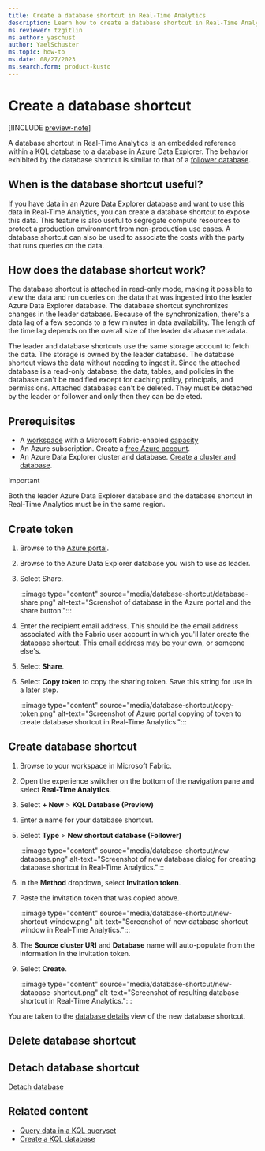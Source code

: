```yaml
---
title: Create a database shortcut in Real-Time Analytics
description: Learn how to create a database shortcut in Real-Time Analytics in Microsoft Fabric
ms.reviewer: tzgitlin
ms.author: yaschust
author: YaelSchuster
ms.topic: how-to
ms.date: 08/27/2023
ms.search.form: product-kusto
---
```

# Create a database shortcut

[!INCLUDE [preview-note](../includes/preview-note.md)]

A database shortcut in Real-Time Analytics is an embedded reference within a KQL database to a database in Azure Data Explorer. The behavior exhibited by the database shortcut is similar to that of a [follower database](/azure/data-explorer/follower). 

## When is the database shortcut useful?

If you have data in an Azure Data Explorer database and want to use this data in Real-Time Analytics, you can create a database shortcut to expose this data. This feature is also useful to segregate compute resources to protect a production environment from non-production use cases. A database shortcut can also be used to associate the costs with the party that runs queries on the data.

## How does the database shortcut work?

The database shortcut is attached in read-only mode, making it possible to view the data and run queries on the data that was ingested into the leader Azure Data Explorer database. The database shortcut synchronizes changes in the leader database. Because of the synchronization, there's a data lag of a few seconds to a few minutes in data availability. The length of the time lag depends on the overall size of the leader database metadata. 

The leader and database shortcuts use the same storage account to fetch the data. The storage is owned by the leader database. The database shortcut views the data without needing to ingest it. Since the attached database is a read-only database, the data, tables, and policies in the database can't be modified except for caching policy, principals, and permissions. Attached databases can't be deleted. They must be detached by the leader or follower and only then they can be deleted.

## Prerequisites

* A [workspace](../get-started/create-workspaces.md) with a Microsoft Fabric-enabled [capacity](../enterprise/licenses.md#capacity)
* An Azure subscription. Create a [free Azure account](https://azure.microsoft.com/free/).
* An Azure Data Explorer cluster and database. [Create a cluster and database](/azure/data-explorer/create-cluster-and-database).

> [!IMPORTANT]
> Both the leader Azure Data Explorer database and the database shortcut in Real-Time Analytics must be in the same region.

## Create token

1. Browse to the [Azure portal](https://ms.portal.azure.com).
1. Browse to the Azure Data Explorer database you wish to use as leader.
1. Select Share.
    
    :::image type="content" source="media/database-shortcut/database-share.png" alt-text="Screnshot of database in the Azure portal and the share button.":::

1. Enter the recipient email address. This should be the email address associated with the Fabric user account in which you'll later create the database shortcut. This email address may be your own, or someone else's.
1. Select **Share**.
1. Select **Copy token** to copy the sharing token. Save this string for use in a later step.

    :::image type="content" source="media/database-shortcut/copy-token.png" alt-text="Screenshot of Azure portal copying of token to create database shortcut in Real-Time Analytics.":::

## Create database shortcut

1. Browse to your workspace in Microsoft Fabric.
1. Open the experience switcher on the bottom of the navigation pane and select **Real-Time Analytics**.
1. Select **+ New** > **KQL Database (Preview)**
1. Enter a name for your database shortcut. 
1. Select **Type** > **New shortcut database (Follower)**

    :::image type="content" source="media/database-shortcut/new-database.png" alt-text="Screenshot of new database dialog for creating database shortcut in Real-Time Analytics.":::

1. In the **Method** dropdown, select **Invitation token**.
1. Paste the invitation token that was copied above.
    
    :::image type="content" source="media/database-shortcut/new-shortcut-window.png" alt-text="Screenshot of new database shortcut window in Real-Time Analytics.":::

1. The **Source cluster URI** and **Database** name will auto-populate from the information in the invitation token.
1. Select **Create**.
 
    :::image type="content" source="media/database-shortcut/new-database-shortcut.png" alt-text="Screenshot of resulting database shortcut in Real-Time Analytics.":::

You are taken to the [database details](create-database.md#database-details) view of the new database shortcut.

## Delete database shortcut 

## Detach database shortcut

[Detach database](/rest/api/azurerekusto/clusters/detach-follower-databases?tabs=HTTP)

## Related content

* [Query data in a KQL queryset](kusto-query-set.md)
* [Create a KQL database](create-database.md)
